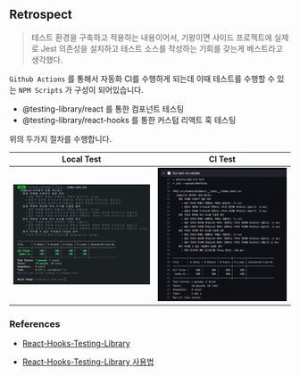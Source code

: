 ## Retrospect

> 테스트 환경을 구축하고 적용하는 내용이어서, 기왕이면 사이드 프로젝트에 실제로 Jest 의존성을 설치하고 테스트 소스를 작성하는 기회를 갖는게 베스트라고 생각했다.

`Github Actions` 를 통해서 자동화 CI를 수행하게 되는데 이때 테스트를 수행할 수 있는 `NPM Scripts` 가 구성이 되어있습니다.

- @testing-library/react 를 통한 컴포넌트 테스팅
- @testing-library/react-hooks 를 통한 커스텀 리액트 훅 테스팅

위의 두가지 절차를 수행합니다.

|                       Local Test                       |                       CI Test                       |
| :----------------------------------------------------: | :-------------------------------------------------: |
| ![local](../../screenshots/react-hooks-test-local.png) | ![local](../../screenshots/react-hooks-test-ci.png) |

### References

- [React-Hooks-Testing-Library](https://react-hooks-testing-library.com/)

- [React-Hooks-Testing-Library 사용법](https://www.daleseo.com/react-hooks-testing-library/)
